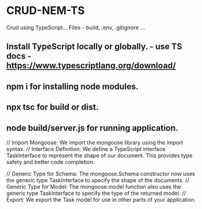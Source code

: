 # CRUD-NEM-TS
Crud using TypeScript... Files - build, .env, .gitignore ...

## Install TypeScript locally or globally. - use TS docs - https://www.typescriptlang.org/download/
## npm i for installing node modules.
## npx tsc for build or dist.
## node build/server.js for running application.

// Import Mongoose: We import the mongoose library using the import syntax.
// Interface Definition: We define a TypeScript interface TaskInterface to represent the shape of our document. This provides type safety and better code completion.

// Generic Type for Schema: The mongoose.Schema constructor now uses the generic type TaskInterface to specify the shape of the documents.
// Generic Type for Model: The mongoose.model function also uses the generic type TaskInterface to specify the type of the returned model.
// Export: We export the Task model for use in other parts of your application.
